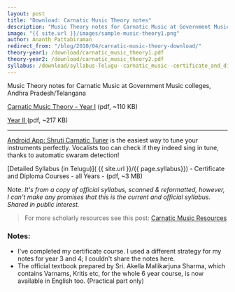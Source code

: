 ```yaml
---
layout: post
title: "Download: Carnatic Music Theory notes"
description: "Music Theory notes for Carnatic Music at Government Music colleges, Andhra Pradesh/Telangana. PDFs. Free download"
image: "{{ site.url }}/images/sample-music-theory1.png"
author: Ananth Pattabiraman
redirect_from: "/blog/2010/04/carnatic-music-theory-download/"
theory-year1: /download/carnatic_music_theory1.pdf
theory-year2: /download/carnatic_music_theory2.pdf  
syllabus: /download/syllabus-Telugu--carnatic_music--certificate_and_diploma--all_years.pdf  
---
```



<div class="jumbotron">
<p>Music Theory notes for Carnatic Music at Government Music colleges, Andhra Pradesh/Telangana</p>
<p> <a class="btn btn-primary" href="{{ site.url }}/{{ page.theory-year1}}">Carnatic Music Theory - Year I</a> (pdf, ~110 KB)</p>
<p> <a class="btn btn-primary" href="{{ site.url }}/{{ page.theory-year2}}">Year II </a> (pdf, ~217 KB)</p>
<hr />
<p><a class="btn btn-success" href="bit.ly/shrutiapp">Android App: Shruti Carnatic Tuner</a> is the easiest way to tune your instruments perfectly. Vocalists too can check if they indeed sing in tune, thanks to automatic swaram detection!</p>
</div>

<!--more-->

[Detailed Syllabus (in Telugu)]( {{ site.url }}/{{ page.syllabus}}) - Certificate and Diploma Courses - all Years - (pdf, ~3 MB)

Note: <i>It's from a copy of official syllabus, scanned & reformatted, however, I can't make any promises that this is the current and official syllabus. Shared in public interest.</i>

<blockquote>For more scholarly resources see this post: <a href="{% post_url 2016-04-25-carnatic-resources %}">Carnatic Music Resources</a></blockquote>

### Notes:

* I've completed my certificate course. I used a different strategy for my notes for year 3 and 4; I couldn't share the notes here.
* The official textbook prepared by Sri. Akella Mallikarjuna Sharma, which contains Varnams, Kritis etc, for the whole 6 year course, is now available in English too. (Practical part only)


